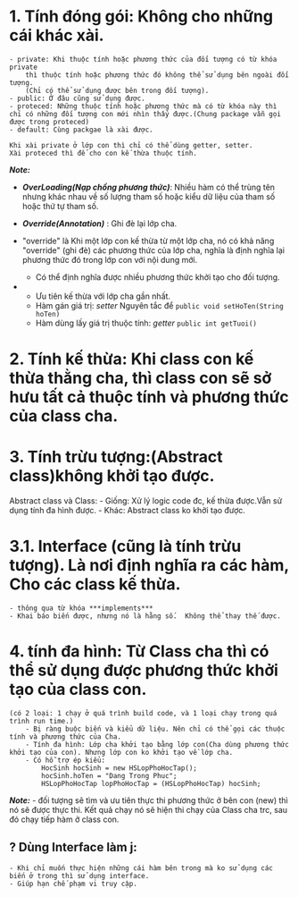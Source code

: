 # 1. Tính đóng gói: Không cho những cái khác xài. 
    - private: Khi thuộc tính hoặc phương thức của đối tượng có từ khóa private
        thì thuộc tính hoặc phương thức đó không thể sử dụng bên ngoài đối tượng.
        (Chỉ có thể sử dụng được bên trong đối tượng).
    - public: Ở đâu cũng sử dụng được. 
    - proteced: Những thuộc tính hoặc phương thức mà có từ khóa này thì chỉ có những đối tượng con mới nhìn thấy được.(Chung package vẫn gọi được trong proteced)
    - default: Cùng packgae là xài được. 

    Khi xài private ở lớp con thì chỉ có thể dùng getter, setter.
    Xài proteced thì để cho con kế thừa thuộc tính. 
***Note:***

- ***OverLoading(Nạp chồng phương thức)***: Nhiều hàm có thể trùng tên nhưng khác nhau về số lượng tham số hoặc kiểu dữ liệu của tham số hoặc thứ tự tham số.
- ***Override(Annotation)*** : Ghi đè lại lớp cha.
-  "override" là  Khi một lớp con kế thừa từ một lớp cha, nó có khả năng "override" (ghi đè) các phương thức của lớp cha, nghĩa là định nghĩa lại phương thức đó trong lớp con với nội dung mới.

	  - Có thể định nghĩa được nhiều phương thức khởi tạo cho đối tượng. 
- 
	- Ưu tiên kế thừa với lớp cha gần nhất.
	- Hàm gán giá trị: *setter*
  Nguyên tắc để ```public void setHoTen(String hoTen)```
	- Hàm dùng lấy giá trị thuộc tính: *getter*
      ```public int getTuoi()```

# 2. Tính kế thừa: Khi class con kế thừa thằng cha, thì class con sẽ sở hưu tất cả thuộc tính và phương thức của class cha.  

# 3. Tính trừu tượng:(Abstract class)không khởi tạo được.

Abstract class và Class:
	- Giống: Xử lý logic code đc, kế thừa được.Vẫn sử dụng tính đa hình được. 
	- Khác: Abstract class ko khởi tạo được.

# 3.1. Interface (cũng là tính trừu tượng). Là nơi định nghĩa ra các hàm, Cho các class kế thừa.
	- thông qua từ khóa ***implements*** 
	- Khai báo biến được, nhưng nó là hằng số.  Không thể thay thế được. 
# 4. tính đa hình: Từ Class cha thì có thể sử dụng được phương thức khởi tạo của class con. 

	(có 2 loại: 1 chạy ở quá trình build code, và 1 loại chạy trong quá trình run time.)
		- Bị ràng buộc biến và kiểu dữ liệu. Nên chỉ có thể gọi các thuộc tính và phương thức của Cha.
		- Tính đa hình: Lớp cha khởi tạo bằng lớp con(Cha dùng phương thức khởi tạo của con). Nhưng lớp con ko khởi tạo về lớp cha.
		- Có hỗ trợ ép kiểu:
			HocSinh hocSinh = new HSLopPhoHocTap();
			hocSinh.hoTen = "Dang Trong Phuc";
			HSLopPhoHocTap lopPhoHocTap = (HSLopPhoHocTap) hocSinh;
***Note:***
	- đối tượng sẽ tìm và ưu tiên thực thi phương thức ở bên con (new) thì nó sẽ được thực thi. 
	  Kết quả chạy nó sẽ hiện thi chạy của Class cha trc, sau đó chạy tiếp hàm ở class con. 
	 
## ? Dùng Interface làm j:
	- Khi chỉ muốn thực hiện những cái hàm bên trong mà ko sử dụng các biến ở trong thì sử dụng interface. 
	- Giúp hạn chế phạm vi truy cập.